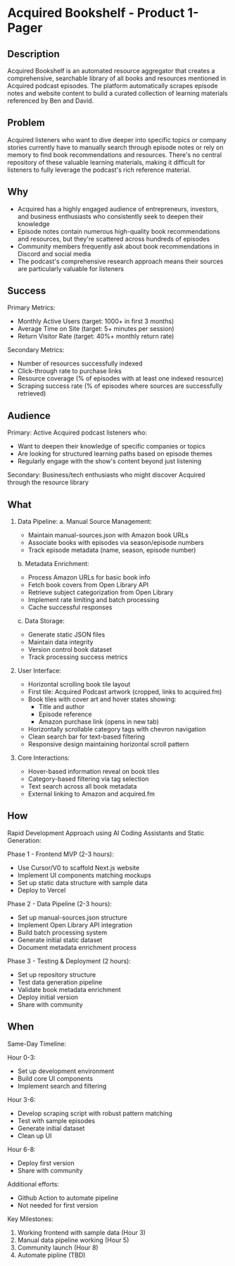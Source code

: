 # Acquired Bookshelf - Product 1-Pager

## Description
Acquired Bookshelf is an automated resource aggregator that creates a comprehensive, searchable library of all books and resources mentioned in Acquired podcast episodes. The platform automatically scrapes episode notes and website content to build a curated collection of learning materials referenced by Ben and David.

## Problem
Acquired listeners who want to dive deeper into specific topics or company stories currently have to manually search through episode notes or rely on memory to find book recommendations and resources. There's no central repository of these valuable learning materials, making it difficult for listeners to fully leverage the podcast's rich reference material.

## Why
- Acquired has a highly engaged audience of entrepreneurs, investors, and business enthusiasts who consistently seek to deepen their knowledge
- Episode notes contain numerous high-quality book recommendations and resources, but they're scattered across hundreds of episodes
- Community members frequently ask about book recommendations in Discord and social media
- The podcast's comprehensive research approach means their sources are particularly valuable for listeners

## Success
Primary Metrics:
- Monthly Active Users (target: 1000+ in first 3 months)
- Average Time on Site (target: 5+ minutes per session)
- Return Visitor Rate (target: 40%+ monthly return rate)

Secondary Metrics:
- Number of resources successfully indexed
- Click-through rate to purchase links
- Resource coverage (% of episodes with at least one indexed resource)
- Scraping success rate (% of episodes where sources are successfully retrieved)

## Audience
Primary: Active Acquired podcast listeners who:
- Want to deepen their knowledge of specific companies or topics
- Are looking for structured learning paths based on episode themes
- Regularly engage with the show's content beyond just listening

Secondary: Business/tech enthusiasts who might discover Acquired through the resource library

## What
1. Data Pipeline:
   a. Manual Source Management:
      - Maintain manual-sources.json with Amazon book URLs
      - Associate books with episodes via season/episode numbers
      - Track episode metadata (name, season, episode number)

   b. Metadata Enrichment:
      - Process Amazon URLs for basic book info
      - Fetch book covers from Open Library API
      - Retrieve subject categorization from Open Library
      - Implement rate limiting and batch processing
      - Cache successful responses

   c. Data Storage:
      - Generate static JSON files
      - Maintain data integrity
      - Version control book dataset
      - Track processing success metrics

2. User Interface:
   - Horizontal scrolling book tile layout
   - First tile: Acquired Podcast artwork (cropped, links to acquired.fm)
   - Book tiles with cover art and hover states showing:
     * Title and author
     * Episode reference
     * Amazon purchase link (opens in new tab)
   - Horizontally scrollable category tags with chevron navigation
   - Clean search bar for text-based filtering
   - Responsive design maintaining horizontal scroll pattern

3. Core Interactions:
   - Hover-based information reveal on book tiles
   - Category-based filtering via tag selection
   - Text search across all book metadata
   - External linking to Amazon and acquired.fm

## How
Rapid Development Approach using AI Coding Assistants and Static Generation:

Phase 1 - Frontend MVP (2-3 hours):
- Use Cursor/V0 to scaffold Next.js website
- Implement UI components matching mockups
- Set up static data structure with sample data
- Deploy to Vercel

Phase 2 - Data Pipeline (2-3 hours):
- Set up manual-sources.json structure
- Implement Open Library API integration
- Build batch processing system
- Generate initial static dataset
- Document metadata enrichment process

Phase 3 - Testing & Deployment (2 hours):
- Set up repository structure
- Test data generation pipeline
- Validate book metadata enrichment
- Deploy initial version
- Share with community

## When
Same-Day Timeline:

Hour 0-3:
- Set up development environment
- Build core UI components
- Implement search and filtering

Hour 3-6:
- Develop scraping script with robust pattern matching
- Test with sample episodes
- Generate initial dataset
- Clean up UI

Hour 6-8:
- Deploy first version
- Share with community

Additional efforts:
- Github Action to automate pipeline
- Not needed for first version

Key Milestones:
1. Working frontend with sample data (Hour 3)
2. Manual data pipeline working (Hour 5)
3. Community launch (Hour 8)
4. Automate pipline (TBD)